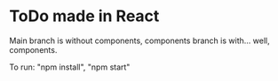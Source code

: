 # ToDo made in React

Main branch is without components, components branch is with... well, components.

To run: "npm install", "npm start"
